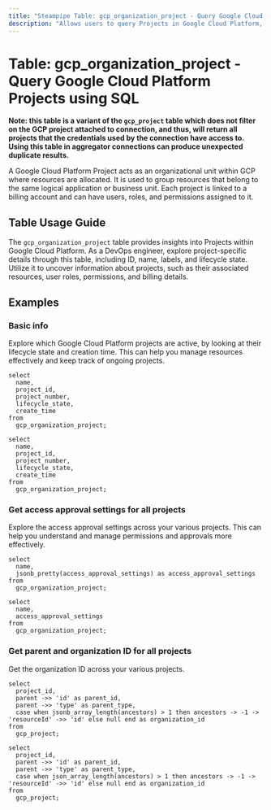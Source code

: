 ```yaml
---
title: "Steampipe Table: gcp_organization_project - Query Google Cloud Platform Projects using SQL"
description: "Allows users to query Projects in Google Cloud Platform, specifically providing details about the project's ID, name, labels, and lifecycle state."
---
```


# Table: gcp_organization_project - Query Google Cloud Platform Projects using SQL

**Note: this table is a variant of the `gcp_project` table which does not filter on the GCP project attached to connection, and thus, will return all projects that the credentials used by the connection have access to. Using this table in aggregator connections can produce unexpected duplicate results.**

A Google Cloud Platform Project acts as an organizational unit within GCP where resources are allocated. It is used to group resources that belong to the same logical application or business unit. Each project is linked to a billing account and can have users, roles, and permissions assigned to it.

## Table Usage Guide

The `gcp_organization_project` table provides insights into Projects within Google Cloud Platform. As a DevOps engineer, explore project-specific details through this table, including ID, name, labels, and lifecycle state. Utilize it to uncover information about projects, such as their associated resources, user roles, permissions, and billing details.

## Examples

### Basic info
Explore which Google Cloud Platform projects are active, by looking at their lifecycle state and creation time. This can help you manage resources effectively and keep track of ongoing projects.

```sql+postgres
select
  name,
  project_id,
  project_number,
  lifecycle_state,
  create_time
from
  gcp_organization_project;
```

```sql+sqlite
select
  name,
  project_id,
  project_number,
  lifecycle_state,
  create_time
from
  gcp_organization_project;
```

### Get access approval settings for all projects
Explore the access approval settings across your various projects. This can help you understand and manage permissions and approvals more effectively.

```sql+postgres
select
  name,
  jsonb_pretty(access_approval_settings) as access_approval_settings
from
  gcp_organization_project;
```

```sql+sqlite
select
  name,
  access_approval_settings
from
  gcp_organization_project;
```

### Get parent and organization ID for all projects
Get the organization ID across your various projects.

```sql+postgres
select
  project_id,
  parent ->> 'id' as parent_id,
  parent ->> 'type' as parent_type,
  case when jsonb_array_length(ancestors) > 1 then ancestors -> -1 -> 'resourceId' ->> 'id' else null end as organization_id
from
  gcp_project;
```

```sql+sqlite
select
  project_id,
  parent ->> 'id' as parent_id,
  parent ->> 'type' as parent_type,
  case when json_array_length(ancestors) > 1 then ancestors -> -1 -> 'resourceId' ->> 'id' else null end as organization_id
from
  gcp_project;
```
